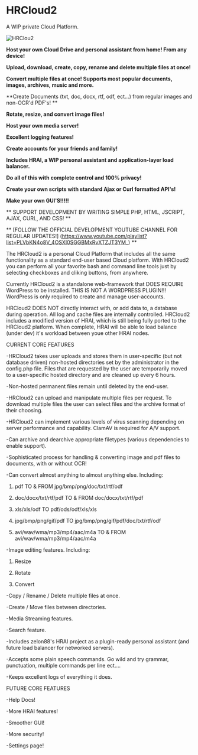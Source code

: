 # HRCloud2
A WIP private Cloud Platform.

![HRClou2](https://github.com/zelon88/HRCloud2/blob/master/Screenshots/HRCloud2_0.png)

**Host your own Cloud Drive and personal assistant from home! From any device!**

**Upload, download, create, copy, rename and delete multiple files at once!**

**Convert multiple files at once! Supports most popular documents, images, archives, music and more.**

**Create Documents (txt, doc, docx, rtf, odf, ect...) from regular images and non-OCR'd PDF's! **

**Rotate, resize, and convert image files!**

**Host your own media server!**

**Excellent logging features!**

**Create accounts for your friends and family!**

**Includes HRAI, a WIP personal assistant and application-layer load balancer.**

**Do all of this with complete control and 100% privacy!**

**Create your own scripts with standard Ajax or Curl formatted API's!**

**Make your own GUI'S!!!!!**

** SUPPORT DEVELOPMENT BY WRITING SIMPLE PHP, HTML, JSCRIPT, AJAX, CURL, AND CSS! **

** [FOLLOW THE OFFICIAL DEVELOPMENT YOUTUBE CHANNEL FOR REGULAR UPDATES!] (https://www.youtube.com/playlist?list=PLVbKN4o8V_4OSXI0SGGBMxRvXTZJT3YM_) **

The HRCloud2 is a personal Cloud Platform that includes all the same functionality as a standard end-user based Cloud platform. With HRCloud2 you can perform all your favorite bash and command line tools just by selecting checkboxes and cliking buttons, from anywhere.

Currently HRCloud2 is a standalone web-framework that DOES REQUIRE WordPress to be installed. THIS IS NOT A WORDPRESS PLUGIN!!! WordPress is only required to create and manage user-accounts.

HRCloud2 DOES NOT directly interact with, or add data to, a database during operation. All log and cache files are internally controlled. HRCloud2 includes a modified version of HRAI, which is still being fully ported to the HRCloud2 platform. When complete, HRAI will be able to load balance (under dev) it's workload between youe other HRAI nodes.


CURRENT CORE FEATURES

-HRCloud2 takes user uploads and stores them in user-specific (but not database driven) non-hosted directories set by the administrator in the config.php file. Files that are requested by the user are temporarily moved to a user-specific hosted directory and are cleaned up every 6 hours. 

-Non-hosted permanent files remain until deleted by the end-user.

-HRCloud2 can upload and manipulate multiple files per request. To download multiple files the user can select files and the archive format of their choosing.

-HRCloud2 can implement various levels of virus scanning depending on server performance and capability. ClamAV is required for A/V support.

-Can archive and dearchive appropriate filetypes (various dependencies to enable support).

-Sophisticated process for handling & converting image and pdf files to documents, with or without OCR!

-Can convert almost anything to almost anything else. Including:

   1. pdf TO & FROM jpg/bmp/png/doc/txt/rtf/odf

   2. doc/docx/txt/rtf/pdf TO & FROM doc/docx/txt/rtf/pdf

   3. xls/xls/odf TO  pdf/ods/odf/xls/xls

   4. jpg/bmp/png/gif/pdf TO jpg/bmp/png/gif/pdf/doc/txt/rtf/odf

   5. avi/wav/wma/mp3/mp4/aac/m4a TO & FROM avi/wav/wma/mp3/mp4/aac/m4a

-Image editing features. Including:

   1. Resize

   2. Rotate

   3. Convert

-Copy / Rename / Delete multiple files at once.

-Create / Move files between directories.

-Media Streaming features.

-Search feature.

-Includes zelon88's HRAI project as a plugin-ready personal assistant (and future load balancer for networked servers).
  
-Accepts some plain speech commands. Go wild and try grammar, punctuation, multiple commands per line ect....
  
-Keeps excellent logs of everything it does.

FUTURE CORE FEATURES

-Help Docs!

-More HRAI features!

-Smoother GUI!

-More security!

-Settings page!

